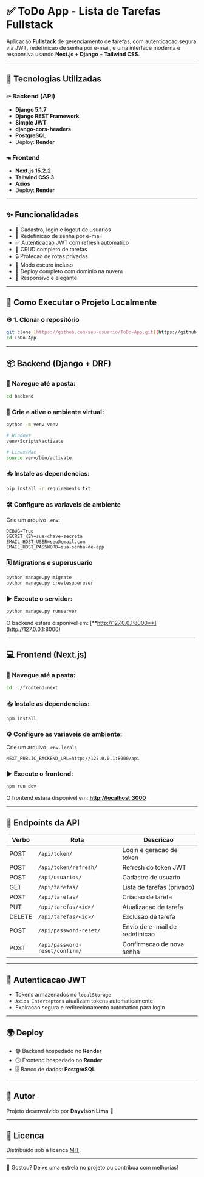 # ✅ ToDo App - Lista de Tarefas Fullstack

Aplicacao **Fullstack** de gerenciamento de tarefas, com autenticacao segura via JWT, redefinicao de senha por e-mail, e uma interface moderna e responsiva usando **Next.js + Django + Tailwind CSS**.

---

## 🧰 Tecnologias Utilizadas

### 🖙 Backend (API)

- **Django 5.1.7**
- **Django REST Framework**
- **Simple JWT**
- **django-cors-headers**
- **PostgreSQL**
- Deploy: **Render**

### 🖜 Frontend

- **Next.js 15.2.2**
- **Tailwind CSS 3**
- **Axios**
- Deploy: **Render**

---

## ✨ Funcionalidades

- 🔐 Cadastro, login e logout de usuarios
- 📧 Redefinicao de senha por e-mail
- ✅ Autenticacao JWT com refresh automatico
- 📝 CRUD completo de tarefas
- 🔒 Protecao de rotas privadas
- 🌃 Modo escuro incluso
- 🚀 Deploy completo com dominio na nuvem
- 📱 Responsivo e elegante

---

## 🚀 Como Executar o Projeto Localmente

### ⚙️ 1. Clonar o repositório

```bash
git clone [https://github.com/seu-usuario/ToDo-App.git](https://github.com/dayvison-lima/ToDo-App)
cd ToDo-App
```

---

## 📦 Backend (Django + DRF)

### 📁 Navegue até a pasta:

```bash
cd backend
```

### 📌 Crie e ative o ambiente virtual:

```bash
python -m venv venv

# Windows
venv\Scripts\activate

# Linux/Mac
source venv/bin/activate
```

### 📥 Instale as dependencias:

```bash
pip install -r requirements.txt
```

### 🛠️ Configure as variaveis de ambiente

Crie um arquivo `.env`:

```env
DEBUG=True
SECRET_KEY=sua-chave-secreta
EMAIL_HOST_USER=seu@email.com
EMAIL_HOST_PASSWORD=sua-senha-de-app
```

### 🗓️ Migrations e superusuario

```bash
python manage.py migrate
python manage.py createsuperuser
```

### ▶️ Execute o servidor:

```bash
python manage.py runserver
```

O backend estara disponivel em: [**http://127.0.0.1:8000**](http://127.0.0.1:8000)

---

## 💻 Frontend (Next.js)

### 📁 Navegue até a pasta:

```bash
cd ../frontend-next
```

### 📥 Instale as dependencias:

```bash
npm install
```

### ⚙️ Configure as variaveis de ambiente:

Crie um arquivo `.env.local`:

```env
NEXT_PUBLIC_BACKEND_URL=http://127.0.0.1:8000/api
```

### ▶️ Execute o frontend:

```bash
npm run dev
```

O frontend estara disponivel em: [**http://localhost:3000**](http://localhost:3000)

---

## 🔐 Endpoints da API

| Verbo  | Rota                           | Descricao                      |
| ------ | ------------------------------ | ------------------------------ |
| POST   | `/api/token/`                  | Login e geracao de token       |
| POST   | `/api/token/refresh/`          | Refresh do token JWT           |
| POST   | `/api/usuarios/`               | Cadastro de usuario            |
| GET    | `/api/tarefas/`                | Lista de tarefas (privado)     |
| POST   | `/api/tarefas/`                | Criacao de tarefa              |
| PUT    | `/api/tarefas/<id>/`           | Atualizacao de tarefa          |
| DELETE | `/api/tarefas/<id>/`           | Exclusao de tarefa             |
| POST   | `/api/password-reset/`         | Envio de e-mail de redefinicao |
| POST   | `/api/password-reset/confirm/` | Confirmacao de nova senha      |

---

## 🔑 Autenticacao JWT

- Tokens armazenados no `localStorage`
- `Axios Interceptors` atualizam tokens automaticamente
- Expiracao segura e redirecionamento automatico para login

---

## 🌍 Deploy

- 🟢 Backend hospedado no **Render**
- 🕒 Frontend hospedado no **Render**
- 🗄️ Banco de dados: **PostgreSQL**

---

## 🧠 Autor

Projeto desenvolvido por **Dayvison Lima** 🚀

---

## 📜 Licenca

Distribuido sob a licenca [MIT](LICENSE).

---

🌟 Gostou? Deixe uma estrela no projeto ou contribua com melhorias!
